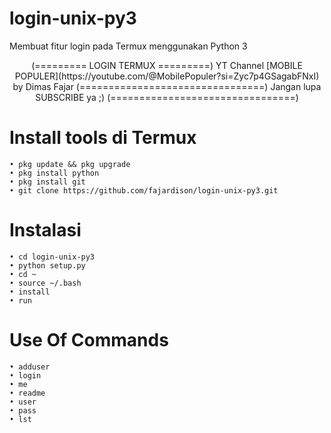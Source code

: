 # login-unix-py3  
Membuat fitur login pada Termux menggunakan Python 3  

<center>
(========= LOGIN TERMUX =========)  
    YT Channel [MOBILE POPULER](https://youtube.com/@MobilePopuler?si=Zyc7p4GSagabFNxI)  
          by Dimas Fajar  
(================================)  
    Jangan lupa SUBSCRIBE ya ;)  
(================================)  
</center>  

# Install tools di Termux  
    • pkg update && pkg upgrade  
    • pkg install python  
    • pkg install git  
    • git clone https://github.com/fajardison/login-unix-py3.git  

# Instalasi  
    • cd login-unix-py3  
    • python setup.py  
    • cd ~  
    • source ~/.bash  
    • install  
    • run  

# Use Of Commands  
    • adduser  
    • login  
    • me  
    • readme  
    • user  
    • pass  
    • lst  
